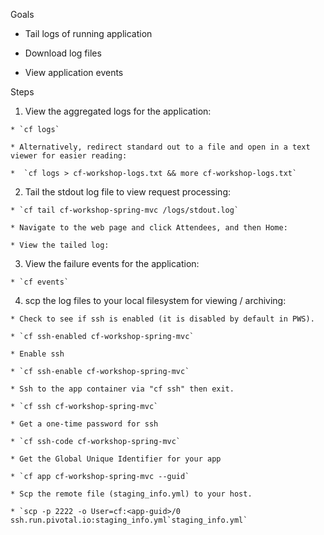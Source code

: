 Goals

  * Tail logs of running application

  * Download log files

  * View application events

Steps

  1. View the aggregated logs for the application:

    * `cf logs`

    * Alternatively, redirect standard out to a file and open in a text viewer for easier reading:

    *  `cf logs > cf-workshop-logs.txt && more cf-workshop-logs.txt`

  2. Tail the stdout log file to view request processing:

    * `cf tail cf-workshop-spring-mvc /logs/stdout.log`

    * Navigate to the web page and click Attendees, and then Home:
 
    * View the tailed log:

  3. View the failure events for the application:

    * `cf events`

  4. scp the log files to your local filesystem for viewing / archiving:

    * Check to see if ssh is enabled (it is disabled by default in PWS).

    * `cf ssh-enabled cf-workshop-spring-mvc`

    * Enable ssh

    * `cf ssh-enable cf-workshop-spring-mvc`

    * Ssh to the app container via "cf ssh" then exit.

    * `cf ssh cf-workshop-spring-mvc`

    * Get a one-time password for ssh

    * `cf ssh-code cf-workshop-spring-mvc`

    * Get the Global Unique Identifier for your app

    * `cf app cf-workshop-spring-mvc --guid`

    * Scp the remote file (staging_info.yml) to your host.  

    * `scp -p 2222 -o User=cf:<app-guid>/0 ssh.run.pivotal.io:staging_info.yml`staging_info.yml`

